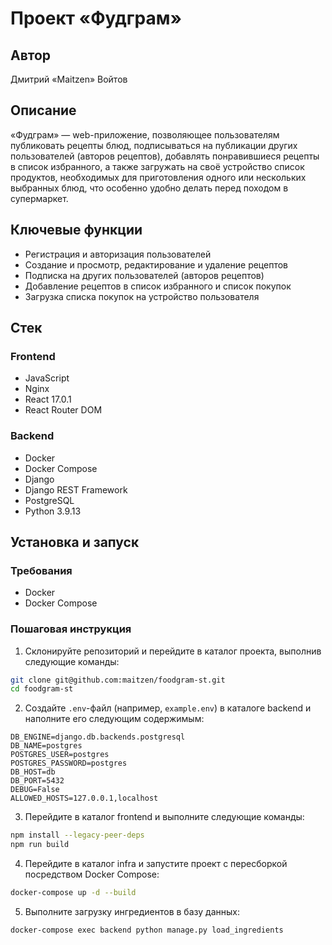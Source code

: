 # Проект «Фудграм»

## Автор

Дмитрий «Maitzen» Войтов

## Описание

«Фудграм» — web-приложение, позволяющее пользователям публиковать рецепты блюд,
подписываться на публикации других пользователей (авторов рецептов), добавлять
понравившиеся рецепты в список избранного, а также загружать на своё устройство
список продуктов, необходимых для приготовления одного или нескольких выбранных
блюд, что особенно удобно делать перед походом в супермаркет.

## Ключевые функции

- Регистрация и авторизация пользователей
- Создание и просмотр, редактирование и удаление рецептов
- Подписка на других пользователей (авторов рецептов)
- Добавление рецептов в список избранного и список покупок
- Загрузка списка покупок на устройство пользователя

## Стек

### Frontend
- JavaScript
- Nginx
- React 17.0.1
- React Router DOM

### Backend
- Docker
- Docker Compose
- Django
- Django REST Framework
- PostgreSQL
- Python 3.9.13

## Установка и запуск

### Требования
- Docker
- Docker Compose

### Пошаговая инструкция

1. Склонируйте репозиторий и перейдите в каталог проекта, выполнив следующие команды:
```bash
git clone git@github.com:maitzen/foodgram-st.git
cd foodgram-st
```

2. Создайте `.env`-файл (например, `example.env`) в каталоге backend и наполните его следующим содержимым:
```
DB_ENGINE=django.db.backends.postgresql
DB_NAME=postgres
POSTGRES_USER=postgres
POSTGRES_PASSWORD=postgres
DB_HOST=db
DB_PORT=5432
DEBUG=False
ALLOWED_HOSTS=127.0.0.1,localhost
```

3. Перейдите в каталог frontend и выполните следующие команды:
```bash
npm install --legacy-peer-deps
npm run build
```

4. Перейдите в каталог infra и запустите проект с пересборкой посредством Docker Compose:
```bash
docker-compose up -d --build
```

5. Выполните загрузку ингредиентов в базу данных:
```bash
docker-compose exec backend python manage.py load_ingredients
```
